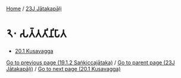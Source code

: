 
[Home](/) / [23J Jātakapāḷi](../23J.md)

# 𑁨𑁦 𑀲𑀢𑁆𑀢𑀢𑀺𑀦𑀺𑀧𑀸𑀢

* [20.1 Kusavagga](20/20.1.md)

[Go to previous page (19.1.2 Saṅkiccajātaka)](19/19.1/19.1.2.md) / [Go to parent page (23J Jātakapāḷi)](0.md) / [Go to next page (20.1 Kusavagga)](20/20.1.md)


